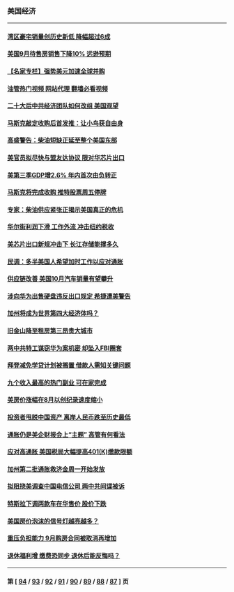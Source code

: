 ### 美国经济
---
#### [湾区豪宅销量创历史新低 降幅超过6成](../../pages/ncid1078158/n13855079.md?10291245) 
#### [美国9月待售房销售下降10% 远逊预期](../../pages/ncid1078158/n13855001.md?10291245) 
#### [【名家专栏】强势美元加速全球并购](../../pages/ncid1078158/n13854793.md?10291245) 
#### [油管热门视频 网站代理 翻墙必看视频](http://132.145.103.77:81/youtube.html?10291245)
#### [二十大后中共经济团队如何改组 美国观望](../../pages/ncid1078158/n13854967.md?10291245) 
#### [马斯克敲定收购后首发推：让小鸟获自由身](../../pages/ncid1078158/n13854726.md?10291245) 
#### [高盛警告：柴油短缺正延至整个美国东部](../../pages/ncid1078158/n13854641.md?10291245) 
#### [美官员拟尽快与盟友达协议 限对华芯片出口](../../pages/ncid1078158/n13854250.md?10291245) 
#### [美第三季GDP增2.6% 年内首次由负转正](../../pages/ncid1078158/n13854063.md?10291245) 
#### [马斯克将完成收购 推特股票周五停牌](../../pages/ncid1078158/n13853984.md?10291245) 
#### [专家：柴油供应紧张正揭示美国真正的危机](../../pages/ncid1078158/n13853562.md?10291245) 
#### [华尔街利润下滑 工作外流 冲击纽约税收](../../pages/ncid1078158/n13853631.md?10291245) 
#### [美芯片出口新规冲击下 长江存储能撑多久](../../pages/ncid1078158/n13853534.md?10291245) 
#### [民调：多半美国人希望加时工作以应对通胀](../../pages/ncid1078158/n13853477.md?10291245) 
#### [供应链改善 美国10月汽车销量有望攀升](../../pages/ncid1078158/n13853459.md?10291245) 
#### [涉向华为出售硬盘违反出口规定 希捷遭美警告](../../pages/ncid1078158/n13853447.md?10291245) 
#### [加州将成为世界第四大经济体吗？](../../pages/ncid1078158/n13853043.md?10291245) 
#### [旧金山降至租房第三昂贵大城市](../../pages/ncid1078158/n13852975.md?10291245) 
#### [两中共特工谋窃华为案机密 却坠入FBI圈套](../../pages/ncid1078158/n13852895.md?10291245) 
#### [拜登减免学贷计划被搁置 借款人需知关键问题](../../pages/ncid1078158/n13852793.md?10291245) 
#### [九个收入最高的热门副业 可在家完成](../../pages/ncid1078158/n13851097.md?10291245) 
#### [美房价涨幅在8月以创纪录速度缩小](../../pages/ncid1078158/n13852739.md?10291245) 
#### [投资者甩脱中国资产 离岸人民币跌至历史最低](../../pages/ncid1078158/n13852379.md?10291245) 
#### [通胀仍是美企财报会上“主题” 高管有何看法](../../pages/ncid1078158/n13852122.md?10291245) 
#### [应对高通胀 美国税局大幅提高401(K)缴款限额](../../pages/ncid1078158/n13852062.md?10291245) 
#### [加州第二批通胀救济金周一开始发放](../../pages/ncid1078158/n13852113.md?10291245) 
#### [拟阻挠美调查中国电信公司 两中共间谍被诉](../../pages/ncid1078158/n13851990.md?10291245) 
#### [特斯拉下调两款车在华售价 股价下跌](../../pages/ncid1078158/n13851833.md?10291245) 
#### [美国房价泡沫的信号灯越亮越多？](../../pages/ncid1078158/n13851656.md?10291245) 
#### [重压负担能力 9月购房合同被取消再增加](../../pages/ncid1078158/n13851540.md?10291245) 
#### [退休福利增 缴费恐同步 退休后能反悔吗？](../../pages/ncid1078158/n13851500.md?10291245) 

---
#### 第 [ [94](./94.md?10291245) / [93](./93.md?10291245) / [92](./92.md?10291245) / [91](./91.md?10291245) / [90](./90.md?10291245) / [89](./89.md?10291245) / [88](./88.md?10291245) / [87](./87.md?10291245) ] 页

